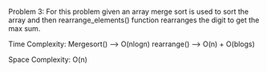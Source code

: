 Problem 3:
For this problem given an array merge sort is used to sort the array and then rearrange_elements() function rearranges the digit to get the max sum.

Time Complexity:
Mergesort() —> O(nlogn)
rearrange() —> O(n) + O(blogs)

Space Complexity:
O(n)